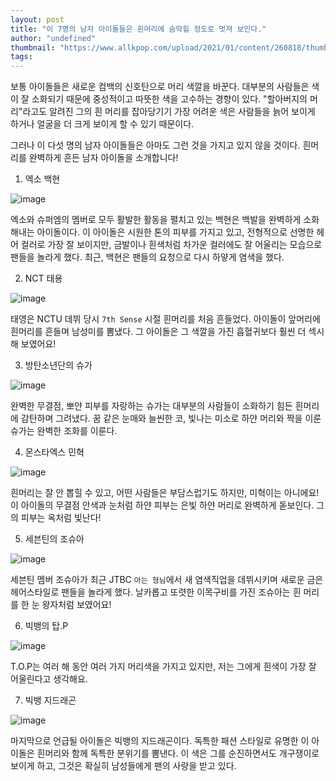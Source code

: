 ```yaml
---
layout: post
title: "이 7명의 남자 아이돌들은 흰머리에 숨막힐 정도로 멋져 보인다."
author: "undefined"
thumbnail: "https://www.allkpop.com/upload/2021/01/content/260818/thumb/1611667091-135310820-255420336018373-8720578532575753673-n.jpg"
tags: 
---
```



보통 아이돌들은 새로운 컴백의 신호탄으로 머리 색깔을 바꾼다. 대부분의 사람들은 색이 잘 소화되기 때문에 중성적이고 따뜻한 색을 고수하는 경향이 있다. "할아버지의 머리"라고도 알려진 그의 흰 머리를 잡아당기기 가장 어려운 색은 사람들을 늙어 보이게 하거나 얼굴을 더 크게 보이게 할 수 있기 때문이다.

그러나 이 다섯 명의 남자 아이돌들은 아마도 그런 것을 가지고 있지 않을 것이다. 흰머리를 완벽하게 흔든 남자 아이돌을 소개합니다!

1. 엑소 백현

![image](https://www.allkpop.com/upload/2021/01/content/260818/1611667091-135310820-255420336018373-8720578532575753673-n.jpg)

엑소와 슈퍼엠의 멤버로 모두 활발한 활동을 펼치고 있는 백현은 백발을 완벽하게 소화해내는 아이돌이다. 이 아이돌은 시원한 톤의 피부를 가지고 있고, 전형적으로 선명한 헤어 컬러로 가장 잘 보이지만, 금발이나 흰색처럼 차가운 컬러에도 잘 어울리는 모습으로 팬들을 놀라게 했다. 최근, 백현은 팬들의 요청으로 다시 하얗게 염색을 했다.

2. NCT 태용

![image](https://www.allkpop.com/upload/2021/01/content/260819/1611667152-196229b7cc58d97bb0fb766b975a4042.jpg)

태영은 NCTU 데뷔 당시 `7th Sense` 시절 흰머리를 처음 흔들었다. 아이돌이 앞머리에 흰머리를 흔들며 남성미를 뽐냈다. 그 아이돌은 그 색깔을 가진 흡혈귀보다 훨씬 더 섹시해 보였어요!

3. 방탄소년단의 슈가

![image](https://www.allkpop.com/upload/2021/01/content/260819/1611667190-428eb76608d28ad3acdc1a8c5704eb51.jpg)

완벽한 무결점, 뽀얀 피부를 자랑하는 슈가는 대부분의 사람들이 소화하기 힘든 흰머리에 감탄하며 그려냈다. 꿈 같은 눈매와 늘씬한 코, 빛나는 미소로 하얀 머리와 짝을 이룬 슈가는 완벽한 조화를 이룬다.

4. 몬스타엑스 민혁

![image](https://www.allkpop.com/upload/2021/01/content/260821/1611667291-be6c51f58754f5c64992f74e3af7e410.jpg)

흰머리는 잘 안 뽑힐 수 있고, 어떤 사람들은 부담스럽기도 하지만, 미혁이는 아니에요! 이 아이돌의 무결점 안색과 눈처럼 하얀 피부는 은빛 하얀 머리로 완벽하게 돋보인다. 그의 피부는 옥처럼 빛난다!

5. 세븐틴의 조슈아

![image](https://www.allkpop.com/upload/2021/01/content/260822/1611667328-224674d2223592db029ab6a5c85f6538.jpg)

세븐틴 멤버 조슈아가 최근 JTBC `아는 형님`에서 새 염색직업을 데뷔시키며 새로운 금은 헤어스타일로 팬들을 놀라게 했다. 날카롭고 또렷한 이목구비를 가진 조슈아는 흰 머리를 한 눈 왕자처럼 보였어요!

6. 빅뱅의 탑.P

![image](https://www.allkpop.com/upload/2021/01/content/281356/1611860166-top.jpg)

T.O.P는 여러 해 동안 여러 가지 머리색을 가지고 있지만, 저는 그에게 흰색이 가장 잘 어울린다고 생각해요.

7. 빅뱅 지드래곤

![image](https://www.allkpop.com/upload/2021/01/content/260823/1611667387-33e905eccdf0488cc8ba980a254b1b25.jpg)

마지막으로 언급될 아이돌은 빅뱅의 지드래곤이다. 독특한 패션 스타일로 유명한 이 아이돌은 흰머리와 함께 독특한 분위기를 뽐낸다. 이 색은 그를 순진하면서도 개구쟁이로 보이게 하고, 그것은 확실히 남성들에게 팬의 사랑을 받고 있다.